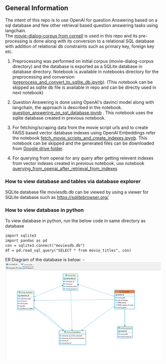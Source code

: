 ## General Information

The intent of this repo is to use OpenAI for question Answering based on a sql database and few other retrieval based question answering tasks using langchain.  
The [movie-dialog-corpus from cornell](https://www.kaggle.com/datasets/Cornell-University/movie-dialog-corpus) is used in this repo and its pre-processing is done along with its conversion to a relational SQL database with addition of relational db constraints such as primary key, foreign key etc.  

1. Preprocessing was performed on initial corpus (movie-dialog-corpus directory) and the database is exported as a SQLite database in database directory. Notebook is available in notebooks directory for the preprocessing and conversion ([preprocess_and_convert_to_sqlite_db.ipynb](./notebooks/0_preprocess_and_convert_to_sqlite_db.ipynb)). (This notebook can be skipped as sqlite db file is available in repo and can be directly used in next notebook)

2. Question Answering is done using OpenAI's davinci model along with langchain, the approach is described in the notebook. [question_answering_on_sql_database.ipynb](./notebooks/1_question_answering_on_sql_database.ipynb) . This notebook uses the sqlite database created in previous notebook.

3. For fetching/scraping data from the movie script urls and to create FAISS based vector database indexes using OpenAI Embeddings refer the notebook  [fetch_movie_scripts_and_create_indexes.ipynb](./notebooks/2_fetch_movie_scripts_and_create_indexes.ipynb). This notebook can be skipped and the generated files can be downloaded from [Google drive folder](https://drive.google.com/drive/folders/1rWUQbW4gyOvU96Uo8vFSbJH4VTNjAg7g?usp=share_link).  

4. For querying from openai for any query after getting relevent indexes from vector indexes created in previous notebook, use notebook [querying_from_openai_after_retrieval_from_indexes](./notebooks/3_querying_from_openai_after_retrieval_from_indexes.ipynb)

### How to view database and tables via database explorer
SQLite database file moviesdb.db can be viewed by using a viewer for SQLite database such as https://sqlitebrowser.org/  

### How to view database in python
To view database in python, run the below code in same directory as database
```
import sqlite3
import pandas as pd
con = sqlite3.connect("moviesdb.db")
df = pd.read_sql_query("SELECT * from movie_titles", con)
```

ER Diagram of the database is below: -
![ER_Diagram](./img/ER_diagram.png)
